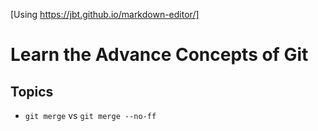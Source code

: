 [Using https://jbt.github.io/markdown-editor/]

# Learn the Advance Concepts of Git

 Topics
-
* `git merge` vs `git merge --no-ff`
